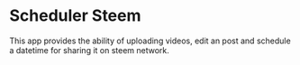 # Scheduler Steem
This app provides the ability of uploading videos, edit an post and schedule a datetime for sharing it on steem network.
